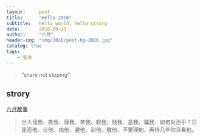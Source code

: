 ```yaml
---
layout:     post
title:      "Hello 2016"
subtitle:   hello world, hello strory
date:       2016-09-13
author:     "六月"
header-img: "img/2016/post-bg-2016.jpg"
catalog: true
tags:
    - 生活
---
```


> “share not stoping”

## strory 
[六月故事](http://liuyue.ren/)


> 世人谤我、欺我、辱我、笑我、轻我、贱我、恶我、骗我、如何处治乎？只是忍他、让他、由他、避他、耐他、敬他、不要理他、再待几年你且看他。


